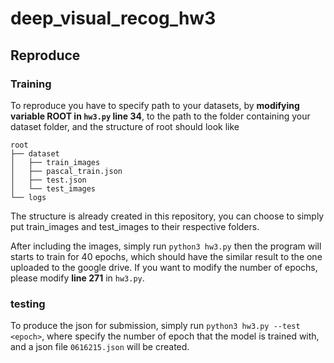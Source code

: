 # deep_visual_recog_hw3

## Reproduce
### Training
To reproduce you have to specify path to your datasets, 
by **modifying variable **ROOT** in `hw3.py` line 34**, to the path to the folder containing your dataset folder,
and the structure of root should look like
```
root
├── dataset
│   ├── train_images
│   ├── pascal_train.json
│   ├── test.json
│   └── test_images
└── logs
```
The structure is already created in this repository, you can choose to simply put train_images and test_images to their respective folders.

After including the images, simply run `python3 hw3.py` then the program will starts to train for 40 epochs, which should have the similar result to the one uploaded to the google drive. 
If you want to modify the number of epochs, please modify **line 271** in `hw3.py`. 
### testing
To produce the json for submission, simply run `python3 hw3.py --test <epoch>`, where <epoch> specify the number of epoch that the model is trained with, and a json file `0616215.json` will be created.
